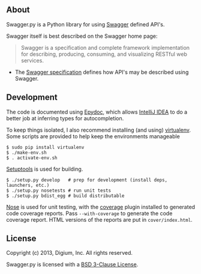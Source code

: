 About
-----
Swagger.py is a Python library for using [Swagger][] defined API's.

Swagger itself is best described on the Swagger home page:

> Swagger is a specification and complete framework implementation for
> describing, producing, consuming, and visualizing RESTful web
> services.

* The [Swagger specification][] defines how API's may be described using
  Swagger.


Development
-----------

The code is documented using [Epydoc][], which allows [IntelliJ IDEA][]
to do a better job at inferring types for autocompletion.

To keep things isolated, I also recommend installing (and using)
[virtualenv][]. Some scripts are provided to help keep the
environments manageable

    $ sudo pip install virtualenv
    $ ./make-env.sh
    $ . activate-env.sh

[Setuptools][] is used for building.

    $ ./setup.py develop   # prep for development (install deps, launchers, etc.)
    $ ./setup.py nosetests # run unit tests
    $ ./setup.py bdist_egg # build distributable

[Nose][] is used for unit testing, with the [coverage][] plugin
installed to generated code coverage reports. Pass `--with-coverage`
to generate the code coverage report. HTML versions of the reports are
put in `cover/index.html`.


License
-------

Copyright (c) 2013, Digium, Inc.
All rights reserved.

Swagger.py is licensed with a [BSD 3-Clause License][BSD].

 [bsd]: http://opensource.org/licenses/BSD-3-Clause
 [coverage]: http://nedbatchelder.com/code/coverage/
 [epydoc]: http://epydoc.sourceforge.net/
 [intellij idea]: http://confluence.jetbrains.net/display/PYH/
 [nose]: http://nose.readthedocs.org/en/latest/
 [setuptools]: http://pypi.python.org/pypi/setuptools
 [swagger]: https://developers.helloreverb.com/swagger/
 [virtualenv]: http://www.virtualenv.org/
 [Swagger specification]: https://github.com/wordnik/swagger-core/wiki
